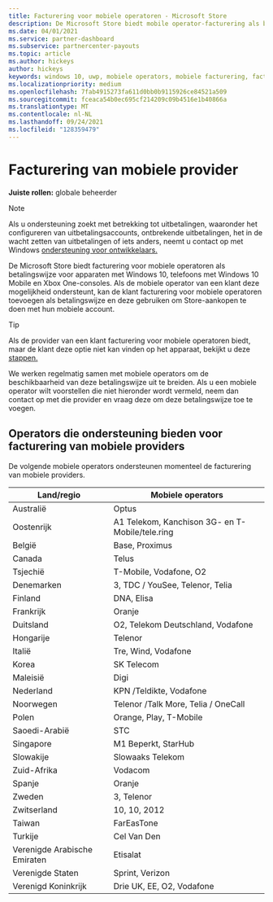 ```yaml
---
title: Facturering voor mobiele operatoren - Microsoft Store
description: De Microsoft Store biedt mobile operator-facturering als betalingswijze voor mobiele operators die deze mogelijkheid ondersteunen.
ms.date: 04/01/2021
ms.service: partner-dashboard
ms.subservice: partnercenter-payouts
ms.topic: article
ms.author: hickeys
author: hickeys
keywords: windows 10, uwp, mobiele operators, mobiele facturering, facturering voor mobiele operatoren
ms.localizationpriority: medium
ms.openlocfilehash: 7fab4915273fa611d0bb0b9115926ce84521a509
ms.sourcegitcommit: fceaca54b0ec695cf214209c09b4516e1b40866a
ms.translationtype: MT
ms.contentlocale: nl-NL
ms.lasthandoff: 09/24/2021
ms.locfileid: "128359479"
---
```

# <a name="mobile-operator-billing"></a>Facturering van mobiele provider

**Juiste rollen:** globale beheerder

> [!NOTE]
> Als u ondersteuning zoekt met betrekking tot uitbetalingen, waaronder het configureren van uitbetalingsaccounts, ontbrekende uitbetalingen, het in de wacht zetten van uitbetalingen of iets anders, neemt u contact op met Windows [ondersteuning voor ontwikkelaars.](https://developer.microsoft.com/windows/support)

De Microsoft Store biedt facturering voor mobiele operatoren als betalingswijze voor apparaten met Windows 10, telefoons met Windows 10 Mobile en Xbox One-consoles. Als de mobiele operator van een klant deze mogelijkheid ondersteunt, kan de klant facturering voor mobiele operatoren toevoegen als betalingswijze en deze gebruiken om Store-aankopen te doen met hun mobiele account.

> [!TIP]
> Als de provider van een klant facturering voor mobiele operatoren biedt, maar de klant deze optie niet kan vinden op het apparaat, bekijkt u deze [stappen.](https://support.microsoft.com/instantanswers/b25d6dd6-fb8b-3710-1e13-4d30eb01b51f)

We werken regelmatig samen met mobiele operators om de beschikbaarheid van deze betalingswijze uit te breiden. Als u een mobiele operator wilt voorstellen die niet hieronder wordt vermeld, neem dan contact op met die provider en vraag deze om deze betalingswijze toe te voegen.

## <a name="operators-that-support-mobile-operator-billing"></a>Operators die ondersteuning bieden voor facturering van mobiele providers

De volgende mobiele operators ondersteunen momenteel de facturering van mobiele providers.

| Land/regio       | Mobiele operators                                        |
|----------------------|---------------------------------------------------------|
| Australië            | Optus                                                   |
| Oostenrijk              | A1 Telekom, Kanchison 3G- en T-Mobile/tele.ring  |
| België              | Base, Proximus                                          |
| Canada               | Telus                                                   |
| Tsjechië              | T-Mobile, Vodafone, O2                                  |
| Denemarken              | 3, TDC / YouSee, Telenor, Telia                         |
| Finland              | DNA, Elisa                                              |
| Frankrijk               | Oranje                                                  |
| Duitsland              | O2, Telekom Deutschland, Vodafone                       |
| Hongarije              | Telenor                                                 |
| Italië                | Tre, Wind, Vodafone                                     |
| Korea                | SK Telecom                                              |
| Maleisië             | Digi                                                    |
| Nederland          | KPN /Teldikte, Vodafone                                 |
| Noorwegen               | Telenor /Talk More, Telia / OneCall                     |
| Polen               | Orange, Play, T-Mobile                                  |
| Saoedi-Arabië         | STC                                                     |
| Singapore            | M1 Beperkt, StarHub                                     |
| Slowakije             | Slowaaks Telekom                                          |
| Zuid-Afrika         | Vodacom                                                 |
| Spanje                | Oranje                                                  |
| Zweden               | 3, Telenor                                              |
| Zwitserland          | 10, 10, 2012                                       |
| Taiwan               | FarEasTone                                              |
| Turkije               | Cel Van Den                                                |
| Verenigde Arabische Emiraten | Etisalat                                                |
| Verenigde Staten        | Sprint, Verizon                                         |
| Verenigd Koninkrijk       | Drie UK, EE, O2, Vodafone                                 |
